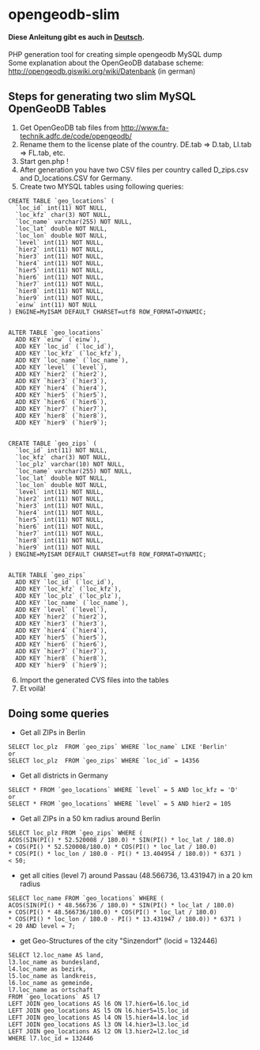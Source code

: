 # opengeodb-slim

#### Diese Anleitung gibt es auch in [Deutsch](https://github.com/stell/opengeodb-slim/blob/master/README.de.md).

PHP generation tool for creating simple opengeodb MySQL dump  
Some explanation about the OpenGeoDB database scheme: http://opengeodb.giswiki.org/wiki/Datenbank (in german)

## Steps for generating two slim MySQL OpenGeoDB Tables

1. Get OpenGeoDB tab files from http://www.fa-technik.adfc.de/code/opengeodb/
2. Rename them to the license plate of the country. DE.tab => D.tab, LI.tab => FL.tab, etc.
3. Start gen.php !
4. After generation you have two CSV files per country called D_zips.csv and D_locations.CSV for Germany.
5. Create two MYSQL tables using following queries:
```
CREATE TABLE `geo_locations` (
  `loc_id` int(11) NOT NULL,
  `loc_kfz` char(3) NOT NULL,
  `loc_name` varchar(255) NOT NULL,
  `loc_lat` double NOT NULL,
  `loc_lon` double NOT NULL,
  `level` int(11) NOT NULL,
  `hier2` int(11) NOT NULL,
  `hier3` int(11) NOT NULL,
  `hier4` int(11) NOT NULL,
  `hier5` int(11) NOT NULL,
  `hier6` int(11) NOT NULL,
  `hier7` int(11) NOT NULL,
  `hier8` int(11) NOT NULL,
  `hier9` int(11) NOT NULL,
  `einw` int(11) NOT NULL
) ENGINE=MyISAM DEFAULT CHARSET=utf8 ROW_FORMAT=DYNAMIC;


ALTER TABLE `geo_locations`
  ADD KEY `einw` (`einw`),
  ADD KEY `loc_id` (`loc_id`),
  ADD KEY `loc_kfz` (`loc_kfz`),
  ADD KEY `loc_name` (`loc_name`),
  ADD KEY `level` (`level`),
  ADD KEY `hier2` (`hier2`),
  ADD KEY `hier3` (`hier3`),
  ADD KEY `hier4` (`hier4`),
  ADD KEY `hier5` (`hier5`),
  ADD KEY `hier6` (`hier6`),
  ADD KEY `hier7` (`hier7`),
  ADD KEY `hier8` (`hier8`),
  ADD KEY `hier9` (`hier9`);


CREATE TABLE `geo_zips` (
  `loc_id` int(11) NOT NULL,
  `loc_kfz` char(3) NOT NULL,
  `loc_plz` varchar(10) NOT NULL,
  `loc_name` varchar(255) NOT NULL,
  `loc_lat` double NOT NULL,
  `loc_lon` double NOT NULL,
  `level` int(11) NOT NULL,
  `hier2` int(11) NOT NULL,
  `hier3` int(11) NOT NULL,
  `hier4` int(11) NOT NULL,
  `hier5` int(11) NOT NULL,
  `hier6` int(11) NOT NULL,
  `hier7` int(11) NOT NULL,
  `hier8` int(11) NOT NULL,
  `hier9` int(11) NOT NULL
) ENGINE=MyISAM DEFAULT CHARSET=utf8 ROW_FORMAT=DYNAMIC;


ALTER TABLE `geo_zips`
  ADD KEY `loc_id` (`loc_id`),
  ADD KEY `loc_kfz` (`loc_kfz`),
  ADD KEY `loc_plz` (`loc_plz`),
  ADD KEY `loc_name` (`loc_name`),
  ADD KEY `level` (`level`),
  ADD KEY `hier2` (`hier2`),
  ADD KEY `hier3` (`hier3`),
  ADD KEY `hier4` (`hier4`),
  ADD KEY `hier5` (`hier5`),
  ADD KEY `hier6` (`hier6`),
  ADD KEY `hier7` (`hier7`),
  ADD KEY `hier8` (`hier8`),
  ADD KEY `hier9` (`hier9`);
```
6. Import the generated CVS files into the tables
7. Et voilà!

## Doing some queries

+ Get all ZIPs in Berlin
```
SELECT loc_plz  FROM `geo_zips` WHERE `loc_name` LIKE 'Berlin'
or
SELECT loc_plz  FROM `geo_zips` WHERE `loc_id` = 14356
```

+ Get all districts in Germany
```
SELECT * FROM `geo_locations` WHERE `level` = 5 AND loc_kfz = 'D'
or
SELECT * FROM `geo_locations` WHERE `level` = 5 AND hier2 = 105
```

+ Get all ZIPs in a 50 km radius around Berlin
```
SELECT loc_plz FROM `geo_zips` WHERE (
ACOS(SIN(PI() * 52.520008 / 180.0) * SIN(PI() * loc_lat / 180.0) 
+ COS(PI() * 52.520008/180.0) * COS(PI() * loc_lat / 180.0) 
* COS(PI() * loc_lon / 180.0 - PI() * 13.404954 / 180.0)) * 6371 )
< 50;
```

+ get all cities (level 7) around Passau (48.566736, 13.431947) in a 20 km radius
```
SELECT loc_name FROM `geo_locations` WHERE (
ACOS(SIN(PI() * 48.566736 / 180.0) * SIN(PI() * loc_lat / 180.0) 
+ COS(PI() * 48.566736/180.0) * COS(PI() * loc_lat / 180.0) 
* COS(PI() * loc_lon / 180.0 - PI() * 13.431947 / 180.0)) * 6371 )
< 20 AND level = 7;
```

+ get Geo-Structures of the city "Sinzendorf" (locid = 132446)
```
SELECT l2.loc_name AS land, 
l3.loc_name as bundesland,
l4.loc_name as bezirk,
l5.loc_name as landkreis,
l6.loc_name as gemeinde,
l7.loc_name as ortschaft
FROM `geo_locations` AS l7
LEFT JOIN geo_locations AS l6 ON l7.hier6=l6.loc_id
LEFT JOIN geo_locations AS l5 ON l6.hier5=l5.loc_id
LEFT JOIN geo_locations AS l4 ON l5.hier4=l4.loc_id
LEFT JOIN geo_locations AS l3 ON l4.hier3=l3.loc_id
LEFT JOIN geo_locations AS l2 ON l3.hier2=l2.loc_id
WHERE l7.loc_id = 132446
```
